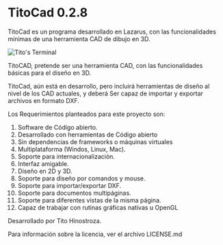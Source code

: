 TitoCad 0.2.8
=============

TitoCad es un programa desarrollado en Lazarus, con las funcionalidades mínimas de una herramienta CAD de dibujo en 3D.

![Tito's Terminal](http://blog.pucp.edu.pe/blog/tito/wp-content/uploads/sites/610/2017/06/TitoCad.png "Título de la imagen")


TitoCAD, pretende ser una herramienta CAD, con las funcionalidades básicas para el diseño en 3D.

TitoCad, aún está en desarrollo, pero incluirá herramientas de diseño al nivel de los CAD actuales, y deberá Ser capaz de importar y exportar archivos en formato DXF.

Los Requerimientos planteados para este proyecto son:

1.	Software de Código abierto.
2.	Desarrollado con herramientas de Código abierto
3.	Sin dependencias de frameworks o máquinas virtuales
4.	Multiplataforma (Windos, Linux, Mac).
5.	Soporte para internacionalización. 
6.	Interfaz amigable. 
7.	Diseño en 2D y 3D.
8.	Soporte para diseño por comandos y mouse.
9.	Soporte para importar/exportar DXF.
10.	Soporte para documentos multipáginas.
11.	Soporte para diferentes vistas de la misma página.
12.	Capaz de trabajar con rutinas gráficas nativas u OpenGL


Desarrollado por Tito Hinostroza.

Para información sobre la licencia, ver el archivo LICENSE.md